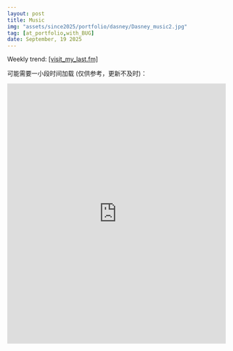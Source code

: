 ```yaml
---
layout: post
title: Music				       
img: "assets/since2025/portfolio/dasney/Dasney_music2.jpg"           
tag: [at_portfolio,with_BUG]
date: September, 19 2025
---
```

Weekly trend: [[visit_my_last.fm]](https://www.last.fm/user/jc1108_/listening-report/week)

可能需要一小段时间加载 (仅供参考，更新不及时)：

<iframe src="https://www.last.fm/user/jc1108_/listening-report/week" width="100%" height="600" frameborder="0" allowfullscreen />

